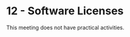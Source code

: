 # 12 - Software Licenses

<ah-external-content src="slides.html" />

This meeting does not have practical activities. 
